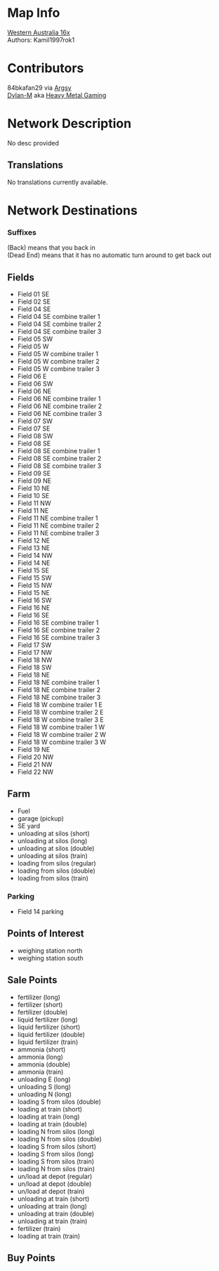 # Map Info
[Western Australia 16x](https://www.facebook.com/Kamil1997rok1)  
Authors: Kamil1997rok1

# Contributors
84bkafan29 via [Argsy](https://www.youtube.com/channel/UCvo0R7AXvnvsmIrVjyaEUHA)  
[Dylan-M](https://github.com/Dylan-M) aka [Heavy Metal Gaming](https://www.youtube.com/channel/UCFR1kTRqT_PrV97_sNCWHAA/)

# Network Description
No desc provided

## Translations
No translations currently available.

# Network Destinations
### Suffixes
(Back) means that you back in  
(Dead End) means that it has no automatic turn around to get back out  

## Fields
 * Field 01 SE
 * Field 02 SE
 * Field 04 SE
 * Field 04 SE combine trailer 1
 * Field 04 SE combine trailer 2
 * Field 04 SE combine trailer 3
 * Field 05 SW
 * Field 05 W
 * Field 05 W combine trailer 1
 * Field 05 W combine trailer 2
 * Field 05 W combine trailer 3
 * Field 06 E
 * Field 06 SW
 * Field 06 NE
 * Field 06 NE combine trailer 1
 * Field 06 NE combine trailer 2
 * Field 06 NE combine trailer 3
 * Field 07 SW
 * Field 07 SE
 * Field 08 SW
 * Field 08 SE
 * Field 08 SE combine trailer 1
 * Field 08 SE combine trailer 2
 * Field 08 SE combine trailer 3
 * Field 09 SE
 * Field 09 NE
 * Field 10 NE
 * Field 10 SE
 * Field 11 NW
 * Field 11 NE
 * Field 11 NE combine trailer 1
 * Field 11 NE combine trailer 2
 * Field 11 NE combine trailer 3
 * Field 12 NE
 * Field 13 NE
 * Field 14 NW
 * Field 14 NE
 * Field 15 SE
 * Field 15 SW
 * Field 15 NW
 * Field 15 NE
 * Field 16 SW
 * Field 16 NE
 * Field 16 SE
 * Field 16 SE combine trailer 1
 * Field 16 SE combine trailer 2
 * Field 16 SE combine trailer 3
 * Field 17 SW
 * Field 17 NW
 * Field 18 NW
 * Field 18 SW
 * Field 18 NE
 * Field 18 NE combine trailer 1
 * Field 18 NE combine trailer 2
 * Field 18 NE combine trailer 3
 * Field 18 W combine trailer 1 E
 * Field 18 W combine trailer 2 E
 * Field 18 W combine trailer 3 E
 * Field 18 W combine trailer 1 W
 * Field 18 W combine trailer 2 W
 * Field 18 W combine trailer 3 W
 * Field 19 NE
 * Field 20 NW
 * Field 21 NW
 * Field 22 NW

## Farm
 * Fuel
 * garage (pickup)
 * SE yard
 * unloading at silos (short)
 * unloading at silos (long)
 * unloading at silos (double)
 * unloading at silos (train)
 * loading from silos (regular)
 * loading from silos (double)
 * loading from silos (train)

### Parking
 * Field 14 parking

## Points of Interest
 * weighing station north
 * weighing station south

## Sale Points
 * fertilizer (long)
 * fertilizer (short)
 * fertilizer (double)
 * liquid fertilizer (long)
 * liquid fertilizer (short)
 * liquid fertilizer (double)
 * liquid fertilizer (train)
 * ammonia (short)
 * ammonia (long)
 * ammonia (double)
 * ammonia (train)
 * unloading E (long)
 * unloading S (long)
 * unloading N (long)
 * loading S from silos (double)
 * loading at train (short)
 * loading at train (long)
 * loading at train (double)
 * loading N from silos (long)
 * loading N from silos (double)
 * loading S from silos (short)
 * loading S from silos (long)
 * loading S from silos (train)
 * loading N from silos (train)
 * un/load at depot (regular)
 * un/load at depot (double)
 * un/load at depot (train)
 * unloading at train (short)
 * unloading at train (long)
 * unloading at train (double)
 * unloading at train (train)
 * fertilizer (train)
 * loading at train (train)

## Buy Points
